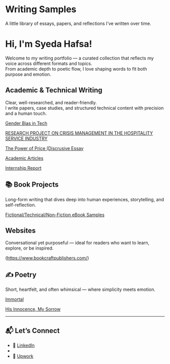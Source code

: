 # Writing Samples
A little library of essays, papers, and reflections I’ve written over time.
# Hi, I'm Syeda Hafsa!
Welcome to my writing portfolio — a curated collection that reflects my voice across different formats and topics.  
From academic depth to poetic flow, I love shaping words to fit both purpose and emotion.
## Academic & Technical Writing
Clear, well-researched, and reader-friendly.  
I write papers, case studies, and structured technical content with precision and a human touch.

[Gender Bias in Tech](https://drive.google.com/file/d/1gJ8RMkJMz1ZGUzAHzEl523DvZUQRxIBg/view?usp=drive_link)

[RESEARCH PROJECT ON CRISIS MANAGEMENT IN THE HOSPITALITY SERVICE INDUSTRY](https://drive.google.com/file/d/13cVFpCKMGqgQ55F5B7gCZdg46PAslvCX/view?usp=drive_link)

[The Power of Price (Discrusive Essay](https://drive.google.com/file/d/1rkUXSmkfS7Q-h8nDCO4OoOO2Rdz0HMtD/view?usp=drive_link)

[Academic Articles](https://drive.google.com/file/d/1xMcy2x4o8iIsuFbddhDlOehbMqfEH23j/view?usp=drive_link)

[Internship Report](https://drive.google.com/file/d/1i07FRZv3FAKmNPo97qQ59CMkrpBFEE6G/view?usp=drive_link)

## 📚 Book Projects
Long-form writing that dives deep into human experiences, storytelling, and self-reflection.

[Fictional/Technical/Non-Fiction eBook Samples](https://drive.google.com/file/d/1jkH6RCT26edF4SF-P_wYgbtQhwcjk56E/view?usp=drive_link)


## Websites 
Conversational yet purposeful — ideal for readers who want to learn, explore, or be inspired.

(https://www.bookcraftpublishers.com/)

## ✍️ Poetry
Short, heartfelt, and often whimsical — where simplicity meets emotion.

[Immortal](https://drive.google.com/file/d/1Cc0ys8Jgw3YFx65Zr9YQU1SgAmWGYidg/view?usp=drive_link)

[His Innocence, My Sorrow](https://drive.google.com/file/d/1ke5pbe1V9wzUYdrmEtdm8N2o1RfglZvZ/view?usp=drive_link)

---

## 📬 Let’s Connect
- 💼 [LinkedIn](www.linkedin.com/in/syeda-hafsah25)
- 
- 🧰 [Upwork](https://www.upwork.com/freelancers/~019c40326a139ef17e?mp_source=share)
